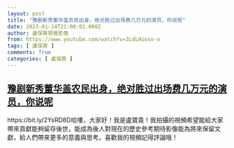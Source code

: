 ```yaml
---
layout: post
title: "豫剧新秀董华盖农民出身，绝对胜过出场费几万元的演员，你说呢"
date: 2023-01-14T21:00:01.000Z
author: 盧保貴視覺影像
from: https://www.youtube.com/watch?v=3LdLHiosv-o
tags: [ 盧保貴 ]
comments: True
categories: [ 盧保貴 ]
---
```

<!--1673730001000-->
[豫剧新秀董华盖农民出身，绝对胜过出场费几万元的演员，你说呢](https://www.youtube.com/watch?v=3LdLHiosv-o)
------

<div>
https://bit.ly/2YsRD8D哈嘍，大家好！我是盧寶貴！我拍攝的視頻希望能給大家帶來貢獻能夠留存後世，能成為後人對現在的歷史參考期待影像能為將來保留文獻，給人們帶來更多的意義與思考。喜歡我的視頻記得評論哦！
</div>
